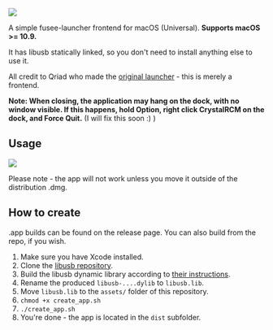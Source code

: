 ![](banner.png)

A simple fusee-launcher frontend for macOS (Universal). **Supports macOS >= 10.9.**

 It has libusb statically linked, so you don't need to install anything else to use it.

All credit to Qriad who made the [original launcher](https://github.com/Qyriad/fusee-launcher) - this is merely a frontend.

**Note: When closing, the application may hang on the dock, with no window visible. If this happens, hold Option, right click CrystalRCM on the dock, and Force Quit.** (I will fix this soon :) )

## Usage

![](ss1.png)

Please note - the app will not work unless you move it outside of the distribution .dmg.

## How to create
.app builds can be found on the release page. You can also build from the repo, if you wish.

1. Make sure you have Xcode installed.
2. Clone the [libusb repository](https://github.com/libusb/libusb).
3. Build the libusb dynamic library according to [their instructions](https://github.com/libusb/libusb/wiki/FAQ#does-libusb-support-apple-sillicon-based-mac).
4. Rename the produced `libusb-....dylib` to `libusb.lib`.
5. Move `libusb.lib` to the `assets/` folder of this repository.
6. `chmod +x create_app.sh`
7. `./create_app.sh`
8. You're done - the app is located in the `dist` subfolder.
